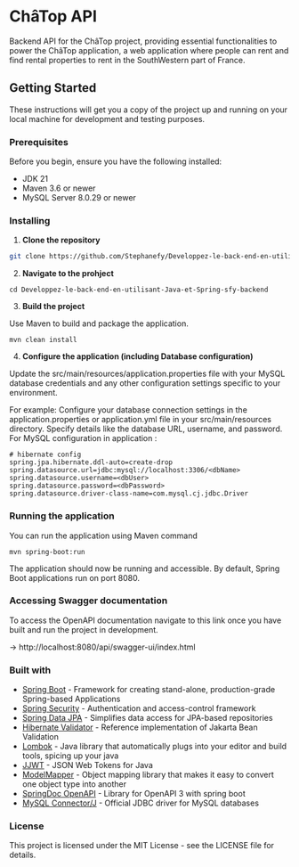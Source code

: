 # ChâTop API
Backend API for the ChâTop project, providing essential functionalities to power the ChâTop application, a web application where people can rent and find rental properties to rent in the SouthWestern part of France.

## Getting Started
These instructions will get you a copy of the project up and running on your local machine for development and testing purposes.

### Prerequisites

Before you begin, ensure you have the following installed:
- JDK 21
- Maven 3.6 or newer
- MySQL Server 8.0.29 or newer

### Installing

1. **Clone the repository**

```bash
git clone https://github.com/Stephanefy/Developpez-le-back-end-en-utilisant-Java-et-Spring-sfy-backend.git
```

2. **Navigate to the prohject**
```
cd Developpez-le-back-end-en-utilisant-Java-et-Spring-sfy-backend
```

3. **Build the project**

Use Maven to build and package the application.

```
mvn clean install
```
4. **Configure the application (including Database configuration)**

Update the src/main/resources/application.properties file with your MySQL database credentials and any other configuration settings specific to your environment.

For example:
Configure your database connection settings in the application.properties or application.yml file in your src/main/resources directory. Specify details like the database URL, username, and password.
For MySQL configuration in application : 
```
# hibernate config
spring.jpa.hibernate.ddl-auto=create-drop
spring.datasource.url=jdbc:mysql://localhost:3306/<dbName>
spring.datasource.username=<dbUser>
spring.datasource.password=<dbPassword>
spring.datasource.driver-class-name=com.mysql.cj.jdbc.Driver

```
    


### Running the application

You can run the application using Maven command

```
mvn spring-boot:run
```

The application should now be running and accessible. By default, Spring Boot applications run on port 8080.


### Accessing Swagger documentation

To access the OpenAPI documentation navigate to this link once you have built and run the project in development.

-> http://localhost:8080/api/swagger-ui/index.html

### Built with

- [Spring Boot](https://spring.io/projects/spring-boot) - Framework for creating stand-alone, production-grade Spring-based Applications
- [Spring Security](https://spring.io/projects/spring-security) - Authentication and access-control framework
- [Spring Data JPA](https://spring.io/projects/spring-data-jpa) - Simplifies data access for JPA-based repositories
- [Hibernate Validator](https://hibernate.org/validator/) - Reference implementation of Jakarta Bean Validation
- [Lombok](https://projectlombok.org/) - Java library that automatically plugs into your editor and build tools, spicing up your java
- [JJWT](https://github.com/jwtk/jjwt) - JSON Web Tokens for Java
- [ModelMapper](http://modelmapper.org/) - Object mapping library that makes it easy to convert one object type into another
- [SpringDoc OpenAPI](https://springdoc.org/) - Library for OpenAPI 3 with spring boot
- [MySQL Connector/J](https://dev.mysql.com/downloads/connector/j/) - Official JDBC driver for MySQL databases

### License

This project is licensed under the MIT License - see the LICENSE file for details.

